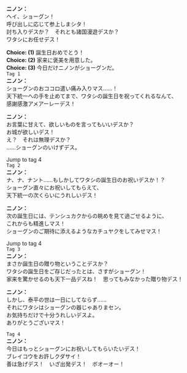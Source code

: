 # 

  
**ニノン：**  
ヘイ、ショーグン！  
呼び出しに応じて参上しまシタ！  
討ち入りデスか？　それとも諸国漫遊デスか？  
ワタシにお任せデス！  
  
**Choice: (1)**  誕生日おめでとう！  
**Choice: (2)**  家来に褒美を用意した。  
**Choice: (3)**  今日だけニノンがショーグンだ。  
`Tag 1`  
**ニノン：**  
ショーグンのおココロ遣い痛み入りマス……！  
天下統一への手を止めてまで、ワタシの誕生日を祝ってくれるなんて、  
感謝感激アメアーレーデス！  
  
**ニノン：**  
お言葉に甘えて、欲しいものを言ってもいいデスか？  
お城が欲しいデス！  
え？　それは無理デスか？  
……ショーグンのいけずデス。  
  
Jump to tag 4  
`Tag 2`  
**ニノン：**  
ナ、ナ、ナント……もしかしてワタシの誕生日のお祝いデスか！？  
ショーグン直々にお祝いしてもらえて、  
天下統一の次くらいにうれしいデス！  
  
**ニノン：**  
次の誕生日には、テンシュカクからの眺めを見て過ごせるように、  
これからも精進しマス！  
ショーグンのご期待に添えるようなカチュヤクをしてみせマス！  
  
Jump to tag 4  
`Tag 3`  
**ニノン：**  
まさか誕生日の贈り物ということデスか？  
ワタシの誕生日をご存じだったとは、さすがショーグン！  
家来を驚かせるのも天下一品デスね！　思ってもみなかった贈り物デス！  
  
**ニノン：**  
しかし、泰平の世は一日にしてならず……  
それにワタシはショーグンの器じゃありまセン。  
お気持ちだけで十分うれしいデスよ。  
ありがとうございマス！  
  
`Tag 4`  
**ニノン：**  
今日はもっとショーグンにお祝いしてもらいたいデス！  
ブレイコウをお許しクダサイ！  
善は急げデス！　いざ出発デス！　ボオーオー！  
